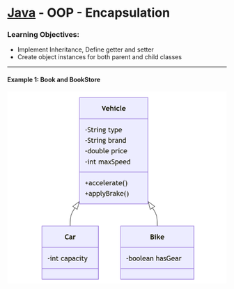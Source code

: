 # [Java](../../) - OOP - Encapsulation

### Learning Objectives:

- Implement Inheritance, Define getter and setter
- Create object instances for both parent and child classes

---
#### Example 1: Book and BookStore

![Vehicle -> Car and Bike](./image.png)